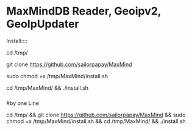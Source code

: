 # MaxMindDB Reader, Geoipv2, GeoIpUpdater

Install::::



cd /tmp/ 

git clone https://github.com/sailorpapay/MaxMind 

sudo chmod +x /tmp/MaxMind/install.sh 

cd /tmp/MaxMind/ && ./install.sh




#####
#####
#by one Line

cd /tmp/ && git clone https://github.com/sailorpapay/MaxMind  && sudo chmod +x /tmp/MaxMind/install.sh && cd /tmp/MaxMind/ && ./install.sh
